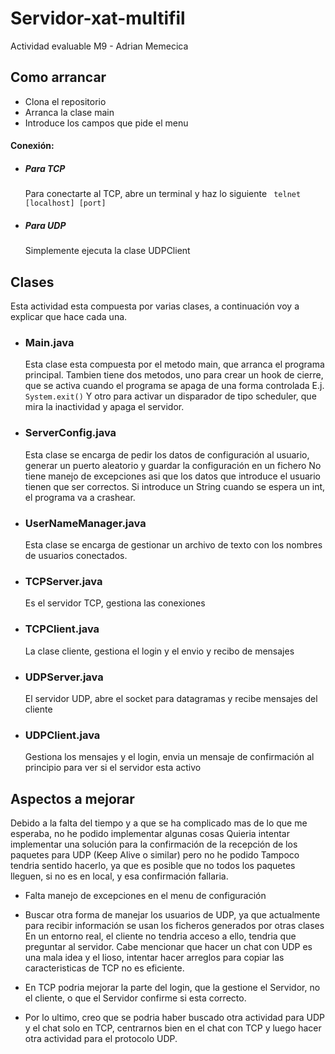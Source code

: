# Servidor-xat-multifil
Actividad evaluable M9 - Adrian Memecica

## Como arrancar
- Clona el repositorio
- Arranca la clase main
- Introduce los campos que pide el menu
#### Conexión: 
- ##### Para TCP
    Para conectarte al TCP, abre un terminal y haz lo siguiente `` telnet [localhost] [port]``
- ##### Para UDP
    Simplemente ejecuta la clase UDPClient

## Clases
Esta actividad esta compuesta por varias clases, a continuación voy a explicar que hace cada una.

- ### Main.java

    Esta clase esta compuesta por el metodo main, que arranca el programa principal.
    Tambien tiene dos metodos, uno para crear un hook de cierre, que se activa cuando el programa se apaga de una forma controlada
    E.j. ``System.exit()``
    Y otro para activar un disparador de tipo scheduler, que mira la inactividad y apaga el servidor.

- ### ServerConfig.java

    Esta clase se encarga de pedir los datos de configuración al usuario, generar un puerto aleatorio y guardar la configuración en un fichero
    No tiene manejo de excepciones asi que los datos que introduce el usuario tienen que ser correctos.
    Si introduce un String cuando se espera un int, el programa va a crashear.


- ### UserNameManager.java

    Esta clase se encarga de gestionar un archivo de texto con los nombres de usuarios conectados.

- ### TCPServer.java

    Es el servidor TCP, gestiona las conexiones

- ### TCPClient.java

    La clase cliente, gestiona el login y el envio y recibo de mensajes


- ### UDPServer.java

    El servidor UDP, abre el socket para datagramas y recibe mensajes del cliente

- ### UDPClient.java

    Gestiona los mensajes y el login, envia un mensaje de confirmación al principio para ver si el servidor esta activo

## Aspectos a mejorar
Debido a la falta del tiempo y a que se ha complicado mas de lo que me esperaba, no he podido implementar algunas cosas
Quieria intentar implementar una solución para la confirmación de la recepción de los paquetes para UDP (Keep Alive o similar) pero no he podido
Tampoco tendria sentido hacerlo, ya que es posible que no todos los paquetes lleguen, si no es en local, y esa confirmación fallaria. 

-   Falta manejo de excepciones en el menu de configuración

-   Buscar otra forma de manejar los usuarios de UDP, ya que actualmente para recibir información se usan los ficheros generados por otras clases
    En un entorno real, el cliente no tendria acceso a ello, tendria que preguntar al servidor.
    Cabe mencionar que hacer un chat con UDP es una mala idea y el lioso, intentar hacer arreglos para copiar las caracteristicas de TCP no es eficiente.

-   En TCP podria mejorar la parte del login, que la gestione el Servidor, no el cliente, o que el Servidor confirme si esta correcto.

-   Por lo ultimo, creo que se podria haber buscado otra actividad para UDP y el chat solo en TCP, centrarnos bien en el chat con TCP y luego    hacer otra actividad para el protocolo UDP.


